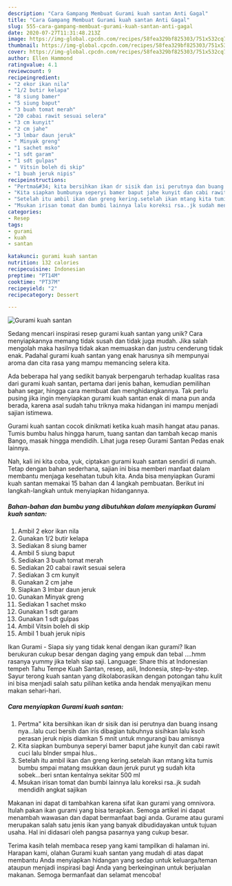 ```yaml
---
description: "Cara Gampang Membuat Gurami kuah santan Anti Gagal"
title: "Cara Gampang Membuat Gurami kuah santan Anti Gagal"
slug: 555-cara-gampang-membuat-gurami-kuah-santan-anti-gagal
date: 2020-07-27T11:31:48.213Z
image: https://img-global.cpcdn.com/recipes/58fea329bf825303/751x532cq70/gurami-kuah-santan-foto-resep-utama.jpg
thumbnail: https://img-global.cpcdn.com/recipes/58fea329bf825303/751x532cq70/gurami-kuah-santan-foto-resep-utama.jpg
cover: https://img-global.cpcdn.com/recipes/58fea329bf825303/751x532cq70/gurami-kuah-santan-foto-resep-utama.jpg
author: Ellen Hammond
ratingvalue: 4.1
reviewcount: 9
recipeingredient:
- "2 ekor ikan nila"
- "1/2 butir kelapa"
- "8 siung bamer"
- "5 siung baput"
- "3 buah tomat merah"
- "20 cabai rawit sesuai selera"
- "3 cm kunyit"
- "2 cm jahe"
- "3 lmbar daun jeruk"
- " Minyak greng"
- "1 sachet msko"
- "1 sdt garam"
- "1 sdt gulpas"
- " Vitsin boleh di skip"
- "1 buah jeruk nipis"
recipeinstructions:
- "Pertma&#34; kita bersihkan ikan dr sisik dan isi perutnya dan buang insang nya...lalu cuci bersih dan iris dibagian tubuhnya sisihkan lalu ksoh perasan jeruk nipis diamkan 5 mnit untuk mngurangi bau amisnya"
- "Kita siapkan bumbunya seperyi bamer baput jahe kunyit dan cabi rawit cuci lalu blnder smpai hlus.."
- "Setelah itu ambil ikan dan greng kering.setelah ikan mtang kita tumis bumbu smpai matang msukkan daun jeruk purut yg sudah kita sobek...beri sntan kentalnya sekitar 500 ml"
- "Msukan irisan tomat dan bumbi lainnya lalu koreksi rsa..jk sudah mendidih angkat sajikan"
categories:
- Resep
tags:
- gurami
- kuah
- santan

katakunci: gurami kuah santan 
nutrition: 132 calories
recipecuisine: Indonesian
preptime: "PT14M"
cooktime: "PT37M"
recipeyield: "2"
recipecategory: Dessert

---
```



![Gurami kuah santan](https://img-global.cpcdn.com/recipes/58fea329bf825303/751x532cq70/gurami-kuah-santan-foto-resep-utama.jpg)

Sedang mencari inspirasi resep gurami kuah santan yang unik? Cara menyiapkannya memang tidak susah dan tidak juga mudah. Jika salah mengolah maka hasilnya tidak akan memuaskan dan justru cenderung tidak enak. Padahal gurami kuah santan yang enak harusnya sih mempunyai aroma dan cita rasa yang mampu memancing selera kita.

Ada beberapa hal yang sedikit banyak berpengaruh terhadap kualitas rasa dari gurami kuah santan, pertama dari jenis bahan, kemudian pemilihan bahan segar, hingga cara membuat dan menghidangkannya. Tak perlu pusing jika ingin menyiapkan gurami kuah santan enak di mana pun anda berada, karena asal sudah tahu triknya maka hidangan ini mampu menjadi sajian istimewa.

Gurami kuah santan cocok dinikmati ketika kuah masih hangat atau panas. Tumis bumbu halus hingga harum, tuang santan dan tambah kecap manis Bango, masak hingga mendidih. Lihat juga resep Gurami Santan Pedas enak lainnya.


Nah, kali ini kita coba, yuk, ciptakan gurami kuah santan sendiri di rumah. Tetap dengan bahan sederhana, sajian ini bisa memberi manfaat dalam membantu menjaga kesehatan tubuh kita. Anda bisa menyiapkan Gurami kuah santan memakai 15 bahan dan 4 langkah pembuatan. Berikut ini langkah-langkah untuk menyiapkan hidangannya.

<!--inarticleads1-->

##### Bahan-bahan dan bumbu yang dibutuhkan dalam menyiapkan Gurami kuah santan:

1. Ambil 2 ekor ikan nila
1. Gunakan 1/2 butir kelapa
1. Sediakan 8 siung bamer
1. Ambil 5 siung baput
1. Sediakan 3 buah tomat merah
1. Sediakan 20 cabai rawit sesuai selera
1. Sediakan 3 cm kunyit
1. Gunakan 2 cm jahe
1. Siapkan 3 lmbar daun jeruk
1. Gunakan  Minyak greng
1. Sediakan 1 sachet msko
1. Gunakan 1 sdt garam
1. Gunakan 1 sdt gulpas
1. Ambil  Vitsin boleh di skip
1. Ambil 1 buah jeruk nipis


Ikan Gurami - Siapa siy yang tidak kenal dengan ikan gurami? Ikan berukuran cukup besar dengan daging yang empuk dan tebal ….hmm rasanya yummy jika telah siap saji. Language: Share this at Indonesian tempeh Tahu Tempe Kuah Santan, resep, asli, Indonesia, step-by-step. Sayur terong kuah santan yang dikolaborasikan dengan potongan tahu kulit ini bisa menjadi salah satu pilihan ketika anda hendak menyajikan menu makan sehari-hari. 

<!--inarticleads2-->

##### Cara menyiapkan Gurami kuah santan:

1. Pertma&#34; kita bersihkan ikan dr sisik dan isi perutnya dan buang insang nya...lalu cuci bersih dan iris dibagian tubuhnya sisihkan lalu ksoh perasan jeruk nipis diamkan 5 mnit untuk mngurangi bau amisnya
1. Kita siapkan bumbunya seperyi bamer baput jahe kunyit dan cabi rawit cuci lalu blnder smpai hlus..
1. Setelah itu ambil ikan dan greng kering.setelah ikan mtang kita tumis bumbu smpai matang msukkan daun jeruk purut yg sudah kita sobek...beri sntan kentalnya sekitar 500 ml
1. Msukan irisan tomat dan bumbi lainnya lalu koreksi rsa..jk sudah mendidih angkat sajikan


Makanan ini dapat di tambahkan karena sifat ikan gurami yang omnivora. Itulah pakan ikan gurami yang bisa terapkan. Semoga artikel ini dapat menambah wawasan dan dapat bermanfaat bagi anda. Gurame atau gurami merupakan salah satu jenis ikan yang banyak dibudidayakan untuk tujuan usaha. Hal ini didasari oleh pangsa pasarnya yang cukup besar. 

Terima kasih telah membaca resep yang kami tampilkan di halaman ini. Harapan kami, olahan Gurami kuah santan yang mudah di atas dapat membantu Anda menyiapkan hidangan yang sedap untuk keluarga/teman ataupun menjadi inspirasi bagi Anda yang berkeinginan untuk berjualan makanan. Semoga bermanfaat dan selamat mencoba!

